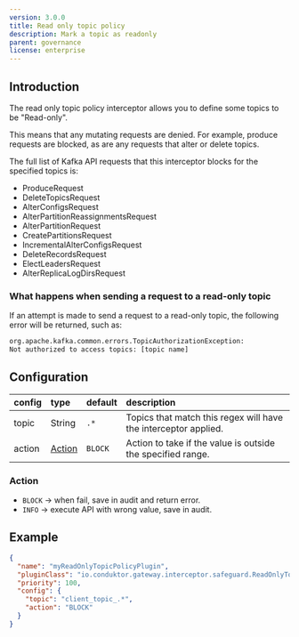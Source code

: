 ```yaml
---
version: 3.0.0
title: Read only topic policy
description: Mark a topic as readonly
parent: governance
license: enterprise
---
```


## Introduction

The read only topic policy interceptor allows you to define some topics to be "Read-only".

This means that any mutating requests are denied. For example, produce requests are blocked, as are any requests that
alter or delete topics.

The full list of Kafka API requests that this interceptor blocks for the specified topics is:

- ProduceRequest
- DeleteTopicsRequest
- AlterConfigsRequest
- AlterPartitionReassignmentsRequest
- AlterPartitionRequest
- CreatePartitionsRequest
- IncrementalAlterConfigsRequest
- DeleteRecordsRequest
- ElectLeadersRequest
- AlterReplicaLogDirsRequest

### What happens when sending a request to a read-only topic

If an attempt is made to send a request to a read-only topic, the following error will be returned, such  as: 

```sh
org.apache.kafka.common.errors.TopicAuthorizationException: 
Not authorized to access topics: [topic name]
```

## Configuration

| config | type                | default   | description                                                     |
|:-------|:--------------------|:----------|:----------------------------------------------------------------|
| topic  | String              | `.*`      | Topics that match this regex will have the interceptor applied. |
| action | [Action](#action)   | `BLOCK`   | Action to take if the value is outside the specified range.     |

### Action

- `BLOCK` → when fail, save in audit and return error.
- `INFO` → execute API with wrong value, save in audit.

## Example

```json
{
  "name": "myReadOnlyTopicPolicyPlugin",
  "pluginClass": "io.conduktor.gateway.interceptor.safeguard.ReadOnlyTopicPolicyPlugin",
  "priority": 100,
  "config": {
    "topic": "client_topic_.*",
    "action": "BLOCK"
  }
}
```